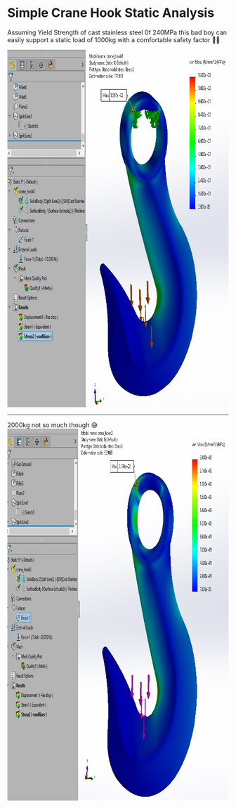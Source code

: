 # Simple Crane Hook Static Analysis

Assuming Yield Strength of cast stainless steel 0f 240MPa this bad boy can easily support a static load of 1000kg with a comfortable safety factor 💪🏻

<img src="https://github.com/mgrzb451/solidworks-crane_hook0/blob/main/sim0.jpg" width=922 height=814 />
<hr>
2000kg not so much though 😅
<img src="https://github.com/mgrzb451/solidworks-crane_hook0/blob/main/sim1.jpg" width=998 height=847 />
